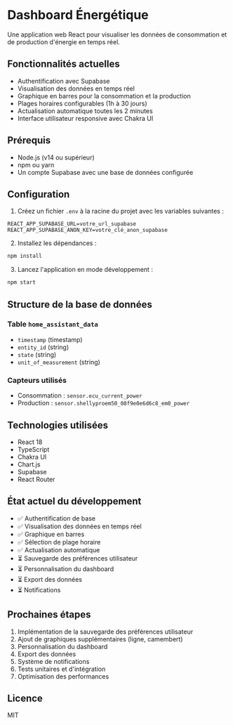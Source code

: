# Dashboard Énergétique

Une application web React pour visualiser les données de consommation et de production d'énergie en temps réel.

## Fonctionnalités actuelles

- Authentification avec Supabase
- Visualisation des données en temps réel
- Graphique en barres pour la consommation et la production
- Plages horaires configurables (1h à 30 jours)
- Actualisation automatique toutes les 2 minutes
- Interface utilisateur responsive avec Chakra UI

## Prérequis

- Node.js (v14 ou supérieur)
- npm ou yarn
- Un compte Supabase avec une base de données configurée

## Configuration

1. Créez un fichier `.env` à la racine du projet avec les variables suivantes :
```
REACT_APP_SUPABASE_URL=votre_url_supabase
REACT_APP_SUPABASE_ANON_KEY=votre_clé_anon_supabase
```

2. Installez les dépendances :
```bash
npm install
```

3. Lancez l'application en mode développement :
```bash
npm start
```

## Structure de la base de données

### Table `home_assistant_data`
- `timestamp` (timestamp)
- `entity_id` (string)
- `state` (string)
- `unit_of_measurement` (string)

### Capteurs utilisés
- Consommation : `sensor.ecu_current_power`
- Production : `sensor.shellyproem50_08f9e0e6d6c8_em0_power`

## Technologies utilisées

- React 18
- TypeScript
- Chakra UI
- Chart.js
- Supabase
- React Router

## État actuel du développement

- ✅ Authentification de base
- ✅ Visualisation des données en temps réel
- ✅ Graphique en barres
- ✅ Sélection de plage horaire
- ✅ Actualisation automatique
- ⏳ Sauvegarde des préférences utilisateur
- ⏳ Personnalisation du dashboard
- ⏳ Export des données
- ⏳ Notifications

## Prochaines étapes

1. Implémentation de la sauvegarde des préférences utilisateur
2. Ajout de graphiques supplémentaires (ligne, camembert)
3. Personnalisation du dashboard
4. Export des données
5. Système de notifications
6. Tests unitaires et d'intégration
7. Optimisation des performances

## Licence

MIT
